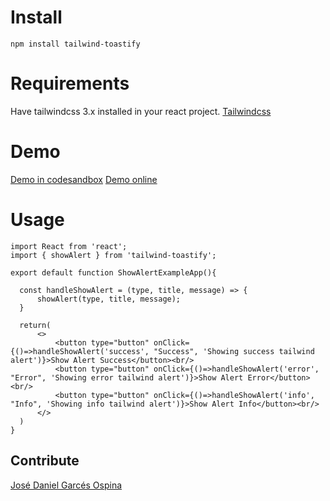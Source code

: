 # Install 
```
npm install tailwind-toastify
```
# Requirements
Have tailwindcss 3.x installed in your react project. [Tailwindcss](tailwindcss.com) 

# Demo

[Demo in codesandbox](https://codesandbox.io/s/tailwind-toastify-rhtvh5?file=/src/App.js)
[Demo online](https://tailwind-toastify.vercel.app/)


# Usage

  ```
  import React from 'react';
  import { showAlert } from 'tailwind-toastify';
      
export default function ShowAlertExampleApp(){

    const handleShowAlert = (type, title, message) => {
        showAlert(type, title, message);
    }

    return(
        <>
            <button type="button" onClick={()=>handleShowAlert('success', "Success", 'Showing success tailwind alert')}>Show Alert Success</button><br/>
            <button type="button" onClick={()=>handleShowAlert('error', "Error", 'Showing error tailwind alert')}>Show Alert Error</button><br/>
            <button type="button" onClick={()=>handleShowAlert('info', "Info", 'Showing info tailwind alert')}>Show Alert Info</button><br/>
        </>
    )
}
```

Contribute
----

[José Daniel Garcés Ospina](https://github.com/jdanigo)